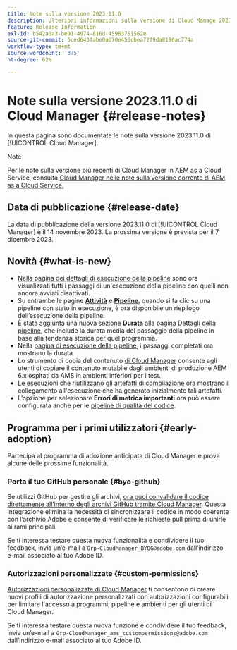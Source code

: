 ```yaml
---
title: Note sulla versione 2023.11.0
description: Ulteriori informazioni sulla versione di Cloud Manage 2023.11.0.
feature: Release Information
exl-id: b542a0a3-be91-4974-816d-45983751562e
source-git-commit: 5ced643fabe0a670e456cbea72f9da8196ac774a
workflow-type: tm+mt
source-wordcount: '375'
ht-degree: 62%

---
```


# Note sulla versione 2023.11.0 di Cloud Manager {#release-notes}

In questa pagina sono documentate le note sulla versione 2023.11.0 di [!UICONTROL Cloud Manager].

>[!NOTE]
>
>Per le note sulla versione più recenti di Cloud Manager in AEM as a Cloud Service, consulta [Cloud Manager nelle note sulla versione corrente di AEM as a Cloud Service.](https://experienceleague.adobe.com/it/docs/experience-manager-cloud-service/content/release-notes/cloud-manager/current)

## Data di pubblicazione {#release-date}

La data di pubblicazione della versione 2023.11.0 di [!UICONTROL Cloud Manager] è il 14 novembre 2023. La prossima versione è prevista per il 7 dicembre 2023.

## Novità {#what-is-new}

* [Nella pagina dei dettagli di esecuzione della pipeline](/help/using/managing-pipelines.md#view-details) sono ora visualizzati tutti i passaggi di un&#39;esecuzione della pipeline con quelli non ancora avviati disattivati.
* Su entrambe le pagine **[Attività](/help/using/managing-pipelines.md#activity)** e **[Pipeline](/help/using/managing-pipelines.md#pipelines)**, quando si fa clic su una pipeline con stato in esecuzione, è ora disponibile un riepilogo dell’esecuzione della pipeline.
* È stata aggiunta una nuova sezione **Durata** alla [pagina Dettagli della pipeline](/help/using/managing-pipelines.md#view-details), che include la durata media del passaggio della pipeline in base alla tendenza storica per quel programma.
* Nella [pagina di esecuzione della pipeline](/help/using/managing-pipelines.md#activity-window), i passaggi completati ora mostrano la durata
* Lo strumento di copia del contenuto [di Cloud Manager](/help/using/content-copy.md) consente agli utenti di copiare il contenuto mutabile dagli ambienti di produzione AEM 6.x ospitati da AMS in ambienti inferiori per i test.
* Le esecuzioni che [riutilizzano gli artefatti di compilazione](/help/getting-started/project-setup.md#build-artifact-reuse) ora mostrano il collegamento all&#39;esecuzione che ha generato inizialmente tali artefatti.
* L’opzione per selezionare **Errori di metrica importanti** ora può essere configurata anche per le [pipeline di qualità del codice](/help/using/non-production-pipelines.md).

## Programma per i primi utilizzatori {#early-adoption}

Partecipa al programma di adozione anticipata di Cloud Manager e prova alcune delle prossime funzionalità.

### Porta il tuo GitHub personale {#byo-github}

Se utilizzi GitHub per gestire gli archivi, [ora puoi convalidare il codice direttamente all’interno degli archivi GitHub tramite Cloud Manager](/help/managing-code/private-repositories.md). Questa integrazione elimina la necessità di sincronizzare il codice in modo coerente con l’archivio Adobe e consente di verificare le richieste pull prima di unirle ai rami principali.

Se ti interessa testare questa nuova funzionalità e condividere il tuo feedback, invia un’e-mail a `Grp-CloudManager_BYOG@adobe.com` dall’indirizzo e-mail associato al tuo Adobe ID.

### Autorizzazioni personalizzate {#custom-permissions}

[Autorizzazioni personalizzate di Cloud Manager](/help/using/custom-permissions.md) ti consentono di creare nuovi profili di autorizzazione personalizzati con autorizzazioni configurabili per limitare l&#39;accesso a programmi, pipeline e ambienti per gli utenti di Cloud Manager.

Se ti interessa testare questa nuova funzione e condividere il tuo feedback, invia un’e-mail a `Grp-CloudManager_ams_custompermissions@adobe.com` dall’indirizzo e-mail associato al tuo Adobe ID.

